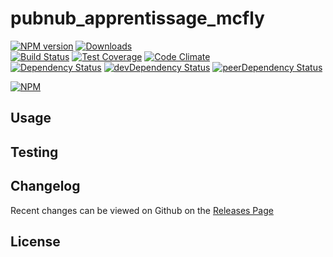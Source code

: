 # pubnub_apprentissage_mcfly 
[![NPM version](https://badge.fury.io/js/pubnub_apprentissage_mcfly.svg)](http://badge.fury.io/js/pubnub_apprentissage_mcfly) [![Downloads](http://img.shields.io/npm/dm/pubnub_apprentissage_mcfly.svg)](http://badge.fury.io/js/pubnub_apprentissage_mcfly)   
[![Build Status](https://travis-ci.org//pubnub_apprentissage_mcfly.svg?branch=master)](https://travis-ci.org//pubnub_apprentissage_mcfly) [![Test Coverage](https://codeclimate.com/github//pubnub_apprentissage_mcfly/badges/coverage.svg)](https://codeclimate.com/github//pubnub_apprentissage_mcfly) [![Code Climate](https://codeclimate.com/github//pubnub_apprentissage_mcfly/badges/gpa.svg)](https://codeclimate.com/github//pubnub_apprentissage_mcfly)   
[![Dependency Status](https://david-dm.org//pubnub_apprentissage_mcfly.svg)](https://david-dm.org//pubnub_apprentissage_mcfly) [![devDependency Status](https://david-dm.org//pubnub_apprentissage_mcfly/dev-status.svg)](https://david-dm.org//pubnub_apprentissage_mcfly#info=devDependencies) [![peerDependency Status](https://david-dm.org//pubnub_apprentissage_mcfly/peer-status.svg)](https://david-dm.org//pubnub_apprentissage_mcfly#info=peerDependencies)    


> 

[![NPM](https://nodei.co/npm/pubnub_apprentissage_mcfly.png?downloads=true&downloadRank=true&stars=true)](https://nodei.co/npm/pubnub_apprentissage_mcfly)

## Usage


## Testing


## Changelog

Recent changes can be viewed on Github on the [Releases Page](https://github.com//pubnub_apprentissage_mcfly/releases)

## License



